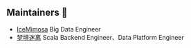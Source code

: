 ## Maintainers 👋

- [IceMimosa](https://github.com/IceMimosa) Big Data Engineer
- [梦境迷离](https://github.com/jxnu-liguobin) Scala Backend Engineer、Data Platform Engineer
